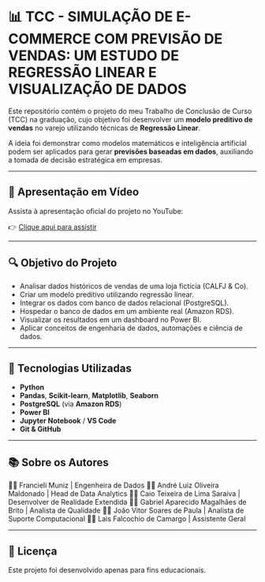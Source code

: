 # 📊 TCC - SIMULAÇÃO DE E-COMMERCE COM PREVISÃO DE VENDAS: UM ESTUDO DE REGRESSÃO LINEAR E VISUALIZAÇÃO DE DADOS

Este repositório contém o projeto do meu Trabalho de Conclusão de Curso (TCC) na graduação, cujo objetivo foi desenvolver um **modelo preditivo de vendas** no varejo utilizando técnicas de **Regressão Linear**.

A ideia foi demonstrar como modelos matemáticos e inteligência artificial podem ser aplicados para gerar **previsões baseadas em dados**, auxiliando a tomada de decisão estratégica em empresas.

---

## 🎥 Apresentação em Vídeo

Assista à apresentação oficial do projeto no YouTube:

👉 [Clique aqui para assistir](https://youtu.be/vSL835L-KfQ)

---

## 🔍 Objetivo do Projeto

- Analisar dados históricos de vendas de uma loja fictícia (CALFJ & Co).
- Criar um modelo preditivo utilizando regressão linear.
- Integrar os dados com banco de dados relacional (PostgreSQL).
- Hospedar o banco de dados em um ambiente real (Amazon RDS).
- Visualizar os resultados em um dashboard no Power BI.
- Aplicar conceitos de engenharia de dados, automações e ciência de dados.

---

## 🧰 Tecnologias Utilizadas

- **Python**  
- **Pandas**, **Scikit-learn**, **Matplotlib**, **Seaborn**  
- **PostgreSQL** (via **Amazon RDS**)  
- **Power BI**  
- **Jupyter Notebook** / **VS Code**  
- **Git & GitHub** 

---

## 📚 Sobre os Autores

👩‍💻 Francieli Muniz  | Engenheira de Dados
👨‍💻 André Luiz Oliveira Maldonado  | Head de Data Analytics
👨‍💻 Caio Teixeira de Lima Saraiva  | Desenvolver de Realidade Extendida
👨‍💻 Gabriel Aparecido Magalhães de Brito  | Analista de Qualidade
👨‍💻 João Vitor Soares de Paula  |  Analista de Suporte Computacional
👩‍💻 Lais Falcochio de Camargo | Assistente Geral

---

## 📄 Licença

Este projeto foi desenvolvido apenas para fins educacionais.

